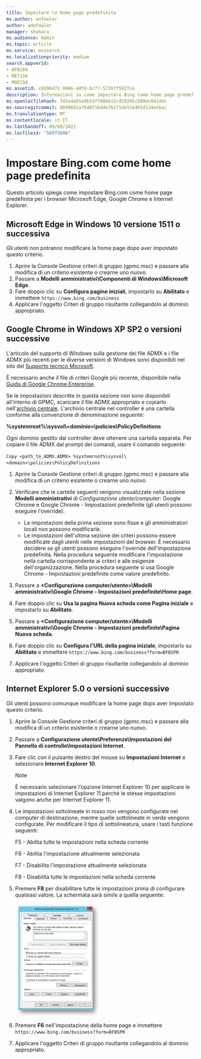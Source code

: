 ```yaml
---
title: Impostare la home page predefinita
ms.author: anfowler
author: adefowler
manager: shohara
ms.audience: Admin
ms.topic: article
ms.service: mssearch
ms.localizationpriority: medium
search.appverid:
- BFB160
- MET150
- MOE150
ms.assetid: c020bd72-9906-4dfd-bc77-57287f5927ce
description: Informazioni su come impostare Bing come home page predefinita per la società con Microsoft Search.
ms.openlocfilehash: 745e4a81e4b53ff88b612cd19295cb89dc041ddc
ms.sourcegitcommit: bb99601a7bd0f16dde7b271de516465d134e5bac
ms.translationtype: MT
ms.contentlocale: it-IT
ms.lasthandoff: 09/08/2021
ms.locfileid: "58973698"
---
```

# <a name="make-bingcom-the-default-home-page"></a>Impostare Bing.com come home page predefinita

Questo articolo spiega come impostare Bing.com come home page predefinita per i browser Microsoft Edge, Google Chrome e Internet Explorer. 
  
 
## <a name="microsoft-edge-on-windows-10-version-1511-or-later"></a>Microsoft Edge in Windows 10 versione 1511 o successiva

Gli utenti non potranno modificare la home page dopo aver impostato questo criterio. 

1. Aprire la Console Gestione criteri di gruppo (gpmc.msc) e passare alla modifica di un criterio esistente o crearne uno nuovo. 
1. Passare a **Modelli amministrativi\Componenti di Windows\Microsoft Edge**.    
1. Fare doppio clic su **Configura pagine iniziali**, impostarlo su **Abilitato** e immettere `https://www.bing.com/business`
1.  Applicare l'oggetto Criteri di gruppo risultante collegandolo al dominio appropriato.

  
## <a name="google-chrome-on-windows-xp-sp2-or-later"></a>Google Chrome in Windows XP SP2 o versioni successive


L'articolo del supporto di Windows sulla gestione dei file ADMX e i file ADMX più recenti per le diverse versioni di Windows sono disponibili nel sito del [Supporto tecnico Microsoft](https://support.microsoft.com/help/3087759/how-to-create-and-manage-the-central-store-for-group-policy-administra).

È necessario anche il file di criteri Google più recente, disponibile nella [Guida di Google Chrome Enterprise](https://support.google.com/chrome/a/answer/187202).
  
Se le impostazioni descritte in questa sezione non sono disponibili all'interno di GPMC, scaricare il file ADMX appropriato e copiarlo nell'[archivio centrale](/previous-versions/windows/it-pro/windows-vista/cc748955%28v%3dws.10%29). L'archivio centrale nel controller è una cartella conforme alla convenzione di denominazione seguente:
  
 **%systemroot%\sysvol\\<dominio\>\policies\PolicyDefinitions**
  
Ogni dominio gestito dal controller deve ottenere una cartella separata. Per copiare il file ADMX dal prompt dei comandi, usare il comando seguente:
  
 `Copy <path_to_ADMX.ADMX> %systemroot%\sysvol\<domain>\policies\PolicyDefinitions`
  
1. Aprire la Console Gestione criteri di gruppo (gpmc.msc) e passare alla modifica di un criterio esistente o crearne uno nuovo.
1. Verificare che le cartelle seguenti vengono visualizzate nella sezione **Modelli amministrativi** di *Configurazione utente/computer*: Google Chrome e Google Chrome - Impostazioni predefinite (gli utenti possono eseguire l'override).
   - Le impostazioni della prima sezione sono fisse e gli amministratori locali non possono modificarle.
   - Le impostazioni dell'ultima sezione dei criteri possono essere modificate dagli utenti nelle impostazioni del browser. È necessario decidere se gli utenti possono eseguire l'override dell'impostazione predefinita. Nella procedura seguente modificare l'impostazione nella cartella corrispondente ai criteri e alle esigenze dell'organizzazione. Nella procedura seguente si usa Google Chrome - Impostazioni predefinite come valore predefinito.

1. Passare a **&lt;Configurazione computer/utente&gt;\Modelli amministrativi\Google Chrome - Impostazioni predefinite\Home page**. 
1. Fare doppio clic su **Usa la pagina Nuova scheda come Pagina iniziale** e impostarlo su **Abilitato**. 
1. Passare a **&lt;Configurazione computer/utente&gt;\Modelli amministrativi\Google Chrome - Impostazioni predefinite\Pagina Nuova scheda**. 
1. Fare doppio clic su **Configura l'URL della pagina iniziale**, impostarlo su **Abilitato** e immettere `https://www.bing.com/business?form=BFBSPR` 
1. Applicare l'oggetto Criteri di gruppo risultante collegandolo al dominio appropriato.

## <a name="internet-explorer-50-or-later"></a>Internet Explorer 5.0 o versioni successive
Gli utenti possono comunque modificare la home page dopo aver impostato questo criterio. 

1. Aprire la Console Gestione criteri di gruppo (gpmc.msc) e passare alla modifica di un criterio esistente o crearne uno nuovo.
    
2. Passare a **Configurazione utente\Preferenze\Impostazioni del Pannello di controllo\Impostazioni Internet**.
    
3. Fare clic con il pulsante destro del mouse su **Impostazioni Internet** e selezionare **Internet Explorer 10**.
    
    > [!NOTE]
    > È necessario selezionare l'opzione Internet Explorer 10 per applicare le impostazioni di Internet Explorer 11 perché le stesse impostazioni valgono anche per Internet Explorer 11. 
  
4. Le impostazioni sottolineate in rosso non vengono configurate nel computer di destinazione, mentre quelle sottolineate in verde vengono configurate. Per modificare il tipo di sottolineatura, usare i tasti funzione seguenti:
    
    F5 - Abilita tutte le impostazioni nella scheda corrente
    
    F6 - Abilita l'impostazione attualmente selezionata
    
    F7 - Disabilita l'impostazione attualmente selezionata
    
    F8 - Disabilita tutte le impostazioni nella scheda corrente
    
5. Premere **F8** per disabilitare tutte le impostazioni prima di configurare qualsiasi valore. La schermata sarà simile a quella seguente: 
    
    ![Internet Explorer 10 Finestra di dialogo Proprietà.](media/2fd55755-5007-4e33-a795-c42ce2fcef4a.jpg)
  
6. Premere **F6** nell'impostazione della home page e immettere `https://www.bing.com/business?form=BFBSPR`
    
7. Applicare l'oggetto Criteri di gruppo risultante collegandolo al dominio appropriato.